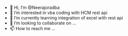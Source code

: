 - 👋 Hi, I’m @Neerajoradba
- 👀 I’m interested in vba coding with HCM rest api
- 🌱 I’m currently learning integration of excel with rest api
- 💞️ I’m looking to collaborate on ...
- 📫 How to reach me ...

<!---
Neerajoradba/Neerajoradba is a ✨ special ✨ repository because its `README.md` (this file) appears on your GitHub profile.
You can click the Preview link to take a look at your changes.
--->
